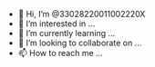 - 👋 Hi, I’m @33028220011002220X
- 👀 I’m interested in ...
- 🌱 I’m currently learning ...
- 💞️ I’m looking to collaborate on ...
- 📫 How to reach me ...

<!---
33028220011002220X/33028220011002220X is a ✨ special ✨ repository because its `README.md` (this file) appears on your GitHub profile.
You can click the Preview link to take a look at your changes.
--->
